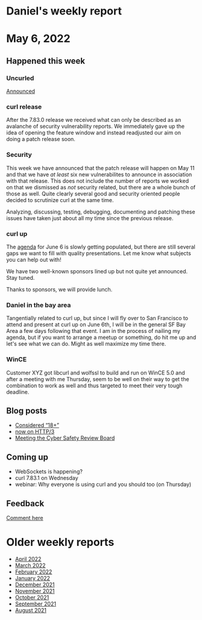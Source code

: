 # Daniel's weekly report

# May 6, 2022

## Happened this week

### Uncurled

[Announced](https://un.curl.dev)

### curl release

After the 7.83.0 release we received what can only be described as an
avalanche of security vulnerability reports. We immediately gave up the idea
of opening the feature window and instead readjusted our aim on doing a patch
release soon.

### Security

This week we have announced that the patch release will happen on May 11 and
that we have *at least* six new vulnerabilites to announce in association with
that release. This does not include the number of reports we worked on that we
dismissed as *not* security related, but there are a whole bunch of those as
well. Quite clearly several good and security oriented people decided to
scrutinize curl at the same time.

Analyzing, discussing, testing, debugging, documenting and patching these
issues have taken just about all my time since the previous release.

### curl up

The [agenda](https://github.com/curl/curl-up/wiki/2022) for June 6 is slowly
getting populated, but there are still several gaps we want to fill with
quality presentations. Let me know what subjects you can help out with!

We have two well-known sponsors lined up but not quite yet announced. Stay
tuned.

Thanks to sponsors, we will provide lunch.

### Daniel in the bay area

Tangentially related to curl up, but since I will fly over to San Francisco to
attend and present at curl up on June 6th, I will be in the general SF Bay
Area a few days following that event. I am in the process of nailing my
agenda, but if you want to arrange a meetup or something, do hit me up and
let's see what we can do. Might as well maximize my time there.

### WinCE

Customer XYZ got libcurl and wolfssl to build and run on WinCE 5.0 and after a
meeting with me Thursday, seem to be well on their way to get the combination
to work as well and thus targeted to meet their very tough deadline.

## Blog posts

- [Considered “18+”](https://daniel.haxx.se/blog/2022/05/02/considered-18/)
- [now on HTTP/3](https://daniel.haxx.se/blog/2022/05/02/now-on-http-3/)
- [Meeting the Cyber Safety Review Board](https://daniel.haxx.se/blog/2022/05/05/meeting-the-cyber-safety-review-board/)

## Coming up

- WebSockets is happening?
- curl 7.83.1 on Wednesday
- webinar: Why everyone is using curl and you should too (on Thursday)

## Feedback

[Comment here](https://github.com/bagder/log/discussions)

# Older weekly reports

- [April 2022](April-2022.md)
- [March 2022](March-2022.md)
- [February 2022](February-2022.md)
- [January 2022](January-2022.md)
- [December 2021](December-2021.md)
- [November 2021](November-2021.md)
- [October 2021](October-2021.md)
- [September 2021](September-2021.md)
- [August 2021](August-2021.md)
